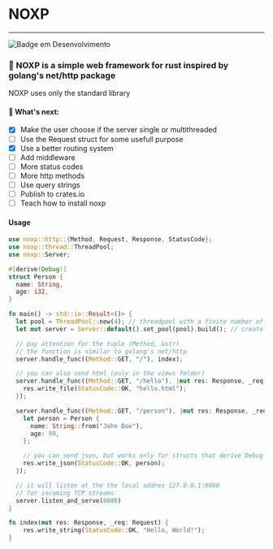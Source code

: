 # NOXP
***
![Badge em Desenvolvimento](http://img.shields.io/static/v1?label=STATUS&message=EM%20DESENVOLVIMENTO&color=GREEN&style=for-the-badge)
### 🦀 NOXP is a simple web framework for rust inspired by golang's net/http package
NOXP uses only the standard library

#### 🚧 What's next:
- [x] Make the user choose if the server single or multithreaded
- [ ] Use the Request struct for some usefull purpose
- [x] Use a better routing system
- [ ] Add middleware
- [ ] More status codes
- [ ] More http methods
- [ ] Use query strings
- [ ] Publish to crates.io
- [ ] Teach how to install noxp

#### Usage
```rust
use noxp::http::{Method, Request, Response, StatusCode};
use noxp::thread::ThreadPool;
use noxp::Server;

#[derive(Debug)]
struct Person {
  name: String,
  age: i32,
}

fn main() -> std::io::Result<()> {
  let pool = ThreadPool::new(4); // threadpool with a finite number of threads (4)
  let mut server = Server::default().set_pool(pool).build(); // create the server with the threadpool

  // pay attention for the tuple (Method, &str)
  // the function is similar to golang's net/http
  server.handle_func((Method::GET, "/"), index);

  // you can also send html (only in the views folder)
  server.handle_func((Method::GET, "/hello"), |mut res: Response, _req: Request| {
    res.write_file(StatusCode::OK, "hello.html");
  });

  server.handle_func((Method::GET, "/person"), |mut res: Response, _req: Request| {
    let person = Person {
      name: String::from("John Doe"),
      age: 99,
    };

    // you can send json, but works only for structs that derive Debug
    res.write_json(StatusCode::OK, person);
  });

  // it will listen at the the local addres 127.0.0.1:8080
  // for incoming TCP streams
  server.listen_and_serve(8080)
}

fn index(mut res: Response, _req: Request) {
    res.write_string(StatusCode::OK, "Hello, World!");
}
```
